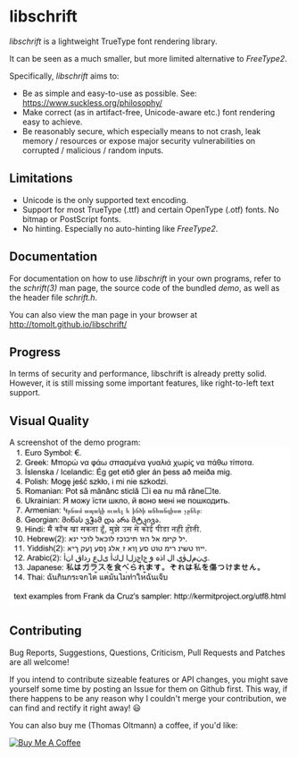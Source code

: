 libschrift
==========
*libschrift* is a lightweight TrueType font rendering library.

It can be seen as a much smaller, but more limited alternative to *FreeType2*.

Specifically, *libschrift* aims to:
- Be as simple and easy-to-use as possible.
  See: <https://www.suckless.org/philosophy/>
- Make correct (as in artifact-free, Unicode-aware etc.)
  font rendering easy to achieve.
- Be reasonably secure, which especially means to not crash,
  leak memory / resources or expose major security
  vulnerabilities on corrupted / malicious / random inputs.

Limitations
-----------
- Unicode is the only supported text encoding.
- Support for most TrueType (.ttf) and certain OpenType (.otf) fonts.
  No bitmap or PostScript fonts.
- No hinting. Especially no auto-hinting like *FreeType2*.

Documentation
-------------
For documentation on how to use *libschrift* in your own programs,
refer to the *schrift(3)* man page,
the source code of the bundled *demo*,
as well as the header file *schrift.h*.

You can also view the man page in your browser at
<http://tomolt.github.io/libschrift/>

Progress
--------
In terms of security and performance, libschrift is already pretty solid.
However, it is still missing some important features, like right-to-left text support.

Visual Quality
--------------
A screenshot of the demo program:
![demo screenshot](resources/demo-screenshot.png)

Contributing
------------
Bug Reports, Suggestions, Questions, Criticism, Pull Requests and Patches are all welcome!

If you intend to contribute sizeable features or API changes,
you might save yourself some time by posting an Issue for them on Github first.
This way, if there happens to be any reason why I couldn't merge your contribution,
we can find and rectify it right away! :smiley:

You can also buy me (Thomas Oltmann) a coffee, if you'd like:
<p align="left">
<a href="https://www.buymeacoffee.com/tomolt" target="_blank"><img src="https://cdn.buymeacoffee.com/buttons/default-blue.png" alt="Buy Me A Coffee" style="height: 51px !important;width: 217px !important;" ></a>
</p>
